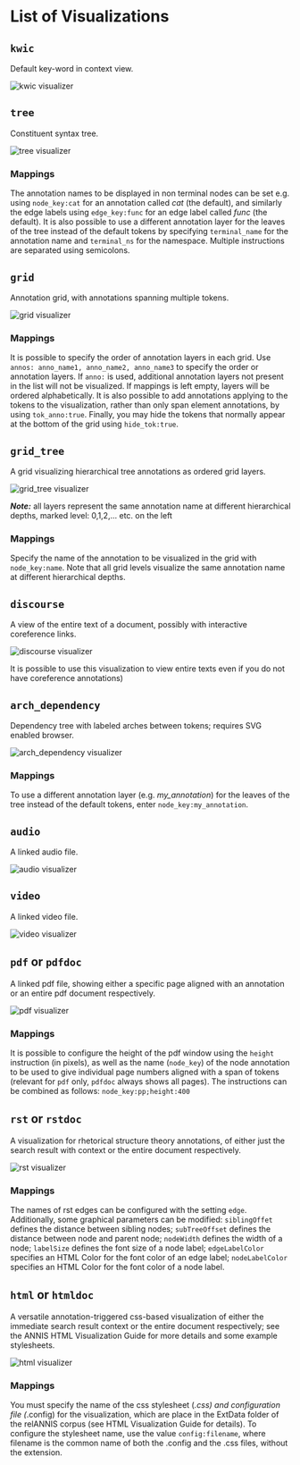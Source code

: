 # List of Visualizations

## `kwic` 

Default key-word in context view.

![kwic visualizer](vis-kwic.png)

## `tree` 

Constituent syntax tree.

![tree visualizer](vis-tree.png)

### Mappings

The annotation names to be displayed in non terminal nodes can
be set e.g. using `node_key:cat` for an annotation called *cat* (the default),
and similarly the edge labels using `edge_key:func` for an edge label
called *func* (the default). 
It is also possible to use a different annotation
layer for the leaves of the tree instead of the default tokens by
specifying `terminal_name` for the annotation name and `terminal_ns` for
the namespace. Multiple instructions are separated using semicolons.

## `grid` 

Annotation grid, with annotations spanning multiple tokens.

![grid visualizer](vis-grid.png)

### Mappings

It is possible to specify the order of annotation layers in each grid.
Use `annos: anno_name1, anno_name2, anno_name3` to specify the
order or annotation layers. If `anno:` is used, additional annotation layers
not present in the list will not be visualized. If mappings is left empty,
layers will be ordered alphabetically. It is also possible to add
annotations applying to the tokens to the visualization, rather than only
span element annotations, by using `tok_anno:true`. Finally, you may
hide the tokens that normally appear at the bottom of the grid using
`hide_tok:true`.

## `grid_tree` 
    
A grid visualizing hierarchical tree annotations as ordered grid layers.

![grid_tree visualizer](vis-grid_tree.png)

***Note:***  all layers represent the same annotation name at different hierarchical depths, marked level: 0,1,2,... etc. on the left

### Mappings

Specify the name of the annotation to be visualized in the
grid with `node_key:name`. Note that all grid levels visualize the same
annotation name at different hierarchical depths.

## `discourse` 

A view of the entire text of a document, possibly with interactive coreference links.

![discourse visualizer](vis-discourse.png)

It is possible to use this visualization to view entire texts even if you do not have coreference annotations)

## `arch_dependency`

Dependency tree with labeled arches between tokens;
requires SVG enabled browser.

![arch_dependency visualizer](vis-arch_dependency.png)

### Mappings

To use a different annotation layer (e.g. *my_annotation*) for the leaves of the tree instead of the default tokens,
enter `node_key:my_annotation`.

## `audio`

A linked audio file.

![audio visualizer](vis-audio.png)

## `video`

A linked video file.

![video visualizer](vis-video.png)

## `pdf` or `pdfdoc`

A linked pdf file, showing either a specific page aligned
with an annotation or an entire pdf document respectively.

![pdf visualizer](vis-pdf.png)

### Mappings

It is possible to configure the height of the pdf window
using the `height` instruction (in pixels), as well as the name (`node_key`)
of the node annotation to be used to give individual page numbers
aligned with a span of tokens (relevant for `pdf` only, `pdfdoc` always
shows all pages). The instructions can be combined as follows:
`node_key:pp;height:400`

## `rst` or `rstdoc`

A visualization for rhetorical structure theory annotations,
of either just the search result with context or the entire document
respectively.

![rst visualizer](vis-rst.png)

### Mappings

The names of rst edges can be configured with the setting
`edge`. Additionally, some graphical parameters can be modified:
`siblingOffet` defines the distance between sibling nodes; `subTreeOffset`
defines the distance between node and parent node; `nodeWidth` defines
the width of a node; `labelSize` defines the font size of a node label;
`edgeLabelColor` specifies an HTML Color for the font color of an edge
label; `nodeLabelColor` specifies an HTML Color for the font color of a
node label.

## `html` or `htmldoc` 

A versatile annotation-triggered css-based visualization
of either the immediate search result context or the entire document
respectively; see the ANNIS HTML Visualization Guide for more
details and some example stylesheets.

![html visualizer](vis-html.png)

### Mappings

You must specify the name of the css stylesheet (*.css)
and configuration file (*.config) for the visualization, which are place in
the ExtData folder of the relANNIS corpus (see HTML Visualization
Guide for details). To configure the stylesheet name, use the value
`config:filename`, where filename is the common name of both
the .config and the .css files, without the extension.